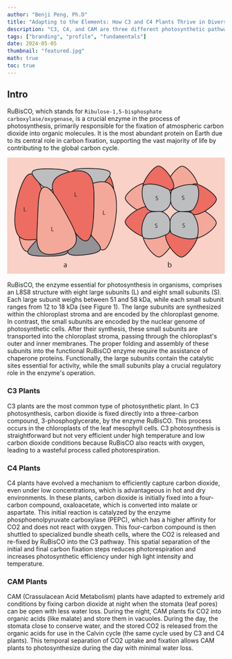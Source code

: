 ```yaml
---
author: "Benji Peng, Ph.D"
title: "Adapting to the Elements: How C3 and C4 Plants Thrive in Diverse Environments"
description: "C3, C4, and CAM are three different photosynthetic pathways that plants use to fix carbon dioxide and convert it into organic compounds like glucose"
tags: ["branding", "profile", "fundamentals"]
date: 2024-05-05
thumbnail: "featured.jpg"
math: true
toc: true
---
```


## Intro

RuBisCO, which stands for `Ribulose-1,5-bisphosphate carboxylase/oxygenase`, is a crucial enzyme in the process of photosynthesis, primarily responsible for the fixation of atmospheric carbon dioxide into organic molecules. It is the most abundant protein on Earth due to its central role in carbon fixation, supporting the vast majority of life by contributing to the global carbon cycle.

![RuBisCO-structure](protein-structure.jpg)

RuBisCO, the enzyme essential for photosynthesis in organisms, comprises an L8S8 structure with eight large subunits (L) and eight small subunits (S). Each large subunit weighs between 51 and 58 kDa, while each small subunit ranges from 12 to 18 kDa (see Figure 1). The large subunits are synthesized within the chloroplast stroma and are encoded by the chloroplast genome. In contrast, the small subunits are encoded by the nuclear genome of photosynthetic cells. After their synthesis, these small subunits are transported into the chloroplast stroma, passing through the chloroplast's outer and inner membranes. The proper folding and assembly of these subunits into the functional RuBisCO enzyme require the assistance of chaperone proteins. Functionally, the large subunits contain the catalytic sites essential for activity, while the small subunits play a crucial regulatory role in the enzyme's operation.

### C3 Plants

C3 plants are the most common type of photosynthetic plant. In C3 photosynthesis, carbon dioxide is fixed directly into a three-carbon compound, 3-phosphoglycerate, by the enzyme RuBisCO. This process occurs in the chloroplasts of the leaf mesophyll cells. C3 photosynthesis is straightforward but not very efficient under high temperature and low carbon dioxide conditions because RuBisCO also reacts with oxygen, leading to a wasteful process called photorespiration.

### C4 Plants

C4 plants have evolved a mechanism to efficiently capture carbon dioxide, even under low concentrations, which is advantageous in hot and dry environments. In these plants, carbon dioxide is initially fixed into a four-carbon compound, oxaloacetate, which is converted into malate or aspartate. This initial reaction is catalyzed by the enzyme phosphoenolpyruvate carboxylase (PEPC), which has a higher affinity for CO2 and does not react with oxygen. This four-carbon compound is then shuttled to specialized bundle sheath cells, where the CO2 is released and re-fixed by RuBisCO into the C3 pathway. This spatial separation of the initial and final carbon fixation steps reduces photorespiration and increases photosynthetic efficiency under high light intensity and temperature.

### CAM Plants

CAM (Crassulacean Acid Metabolism) plants have adapted to extremely arid conditions by fixing carbon dioxide at night when the stomata (leaf pores) can be open with less water loss. During the night, CAM plants fix CO2 into organic acids (like malate) and store them in vacuoles. During the day, the stomata close to conserve water, and the stored CO2 is released from the organic acids for use in the Calvin cycle (the same cycle used by C3 and C4 plants). This temporal separation of CO2 uptake and fixation allows CAM plants to photosynthesize during the day with minimal water loss.
